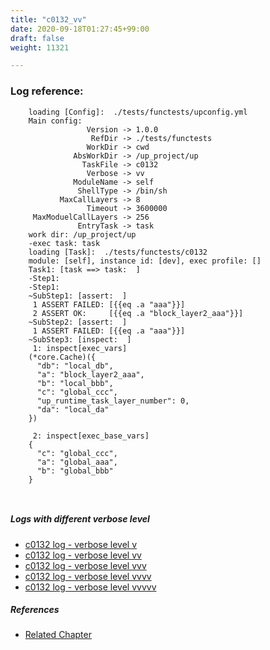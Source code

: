 ```yaml
---
title: "c0132_vv"
date: 2020-09-18T01:27:45+99:00
draft: false
weight: 11321

---
```


### Log reference: <no value>

```
    loading [Config]:  ./tests/functests/upconfig.yml
    Main config:
                 Version -> 1.0.0
                  RefDir -> ./tests/functests
                 WorkDir -> cwd
              AbsWorkDir -> /up_project/up
                TaskFile -> c0132
                 Verbose -> vv
              ModuleName -> self
               ShellType -> /bin/sh
           MaxCallLayers -> 8
                 Timeout -> 3600000
     MaxModuelCallLayers -> 256
               EntryTask -> task
    work dir: /up_project/up
    -exec task: task
    loading [Task]:  ./tests/functests/c0132
    module: [self], instance id: [dev], exec profile: []
    Task1: [task ==> task:  ]
    -Step1:
    -Step1:
    ~SubStep1: [assert:  ]
     1 ASSERT FAILED: [{{eq .a "aaa"}}]
     2 ASSERT OK:     [{{eq .a "block_layer2_aaa"}}]
    ~SubStep2: [assert:  ]
     1 ASSERT FAILED: [{{eq .a "aaa"}}]
    ~SubStep3: [inspect:  ]
     1: inspect[exec_vars]
    (*core.Cache)({
      "db": "local_db",
      "a": "block_layer2_aaa",
      "b": "local_bbb",
      "c": "global_ccc",
      "up_runtime_task_layer_number": 0,
      "da": "local_da"
    })
    
     2: inspect[exec_base_vars]
    {
      "c": "global_ccc",
      "a": "global_aaa",
      "b": "global_bbb"
    }
    
    
```

##### Logs with different verbose level
* [c0132 log - verbose level v](../../logs/c0132_v)
* [c0132 log - verbose level vv](../../logs/c0132_vv)
* [c0132 log - verbose level vvv](../../logs/c0132_vvv)
* [c0132 log - verbose level vvvv](../../logs/c0132_vvvv)
* [c0132 log - verbose level vvvvv](../../logs/c0132_vvvvv)

##### References
* [Related Chapter](../../test-debug/c0132)
